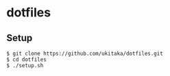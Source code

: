 # dotfiles

## Setup

```
$ git clone https://github.com/ukitaka/dotfiles.git
$ cd dotfiles
$ ./setup.sh
```

